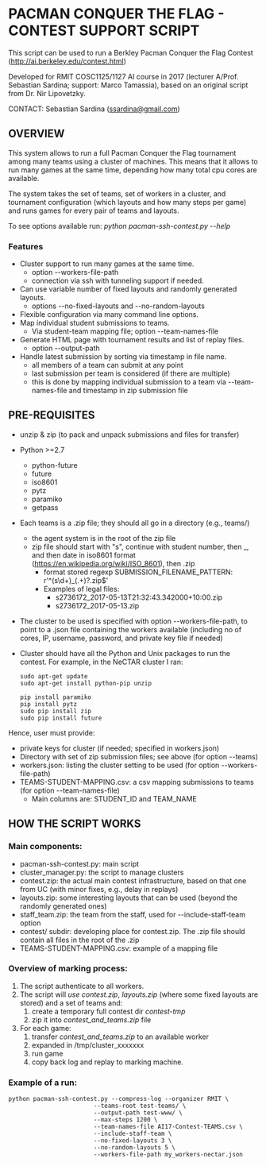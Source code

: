 # PACMAN CONQUER THE FLAG - CONTEST SUPPORT SCRIPT #

This script can be used to run a Berkley Pacman Conquer the Flag Contest (http://ai.berkeley.edu/contest.html)

Developed for RMIT COSC1125/1127 AI course in 2017 (lecturer A/Prof. Sebastian Sardina; support: Marco Tamassia), based on an original script from Dr. Nir Lipovetzky.

CONTACT: Sebastian Sardina (ssardina@gmail.com)

## OVERVIEW ##

This system allows to run a full Pacman Conquer the Flag tournament among many teams using a cluster of machines. This means that it allows to run many games at the same time, depending how many total cpu cores are available.

The system takes the set of teams, set of workers in a cluster, and tournament configuration (which layouts and how many steps per game) and runs games for every pair of teams and layouts.

To see options available run: 
    _python pacman-ssh-contest.py --help_


### Features ###

* Cluster support to run many games at the same time.
    * option --workers-file-path <json file>
    * connection via ssh with tunneling support if needed.
* Can use variable number of fixed layouts and randomly generated layouts.
    * options --no-fixed-layouts and --no-random-layouts 
* Flexible configuration via many command line options.
* Map individual student submissions to teams.
    * Via student-team mapping file; option --team-names-file
* Generate HTML page with tournament results and list of replay files.
    * option --output-path
* Handle latest submission by sorting via timestamp in file name.
    * all members of a team can submit at any point
    * last submission per team is considered (if there are multiple)
    * this is done by mapping individual submission to a team via --team-names-file and timestamp in zip submission file 
    
    
## PRE-REQUISITES ##

* unzip & zip (to pack and unpack submissions and files for transfer)
* Python >=2.7
    * python-future
    * future
    * iso8601
    * pytz
    * paramiko
    * getpass


* Each teams is a .zip file; they should all go in a directory (e.g., teams/)
    * the agent system is in the root of the zip file
    * zip file should start with "s", continue with student number, then _, and then date in iso8601 format (https://en.wikipedia.org/wiki/ISO_8601), then .zip
        * format stored regexp SUBMISSION_FILENAME_PATTERN: r'^(s\d+)_(.+)?\.zip$'
        * Examples of legal files:
            - s2736172_2017-05-13T21:32:43.342000+10:00.zip
            - s2736172_2017-05-13.zip

* The cluster to be used is specified with option --workers-file-path, to point to a .json file containing the workers
available (including no of cores, IP, username, password, and private key file if needed)

* Cluster should have all the Python and Unix packages to run the contest. For example, in the NeCTAR cluster I ran:

    ```
    sudo apt-get update
    sudo apt-get install python-pip unzip
    
    pip install paramiko
    pip install pytz
    sudo pip install zip
    sudo pip install future
    ```


Hence, user must provide:

- private keys for cluster (if needed; specified in workers.json)
- Directory with set of zip submission files; see above (for option --teams)
- workers.json: listing the cluster setting to be used (for option --workers-file-path)
- TEAMS-STUDENT-MAPPING.csv: a csv mapping submissions to teams (for option --team-names-file)
    - Main columns are: STUDENT_ID and TEAM_NAME



## HOW THE SCRIPT WORKS ##


### Main components: ###

- pacman-ssh-contest.py: main script
- cluster_manager.py: the script to manage clusters
- contest.zip: the actual main contest infrastructure, based on that one from UC (with minor fixes, e.g., delay in replays)
- layouts.zip: some interesting layouts that can be used (beyond the randomly generated ones)
- staff_team.zip: the team from the staff, used for --include-staff-team option
- contest/ subdir: developing place for contest.zip. The .zip file should contain all files in the root of the .zip
- TEAMS-STUDENT-MAPPING.csv: example of a mapping file


### Overview of marking process: ###

1. The script authenticate to all workers.
2. The script will _use contest.zip_, _layouts.zip_ (where some fixed layouts are stored) and a set of teams and:
    1. create a temporary full contest dir _contest-tmp_
    2. zip it into _contest_and_teams.zip_ file
3. For each game:
    1. transfer  _contest_and_teams.zip_ to an available worker
    2. expanded in /tmp/cluster_xxxxxxx
    3. run game
    4. copy back log and replay to marking machine. 
    


### Example of a run: ###

````
python pacman-ssh-contest.py --compress-log --organizer RMIT \
                        --teams-root test-teams/ \ 
                        --output-path test-www/ \ 
                        --max-steps 1200 \
                        --team-names-file AI17-Contest-TEAMS.csv \
                        --include-staff-team \
                        --no-fixed-layouts 3 \
                        --no-random-layouts 5 \
                        --workers-file-path my_workers-nectar.json
````
